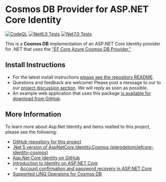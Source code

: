 # Cosmos DB Provider for ASP.NET Core Identity

[![CodeQL](https://github.com/MoonriseSoftwareCalifornia/AspNetCore.Identity.CosmosDb/actions/workflows/codeql-analysis.yml/badge.svg)](https://github.com/MoonriseSoftwareCalifornia/AspNetCore.Identity.CosmosDb/actions/workflows/codeql-analysis.yml)
[![Net6.0 Tests](https://github.com/MoonriseSoftwareCalifornia/AspNetCore.Identity.CosmosDb/actions/workflows/unittests.yml/badge.svg)](https://github.com/MoonriseSoftwareCalifornia/AspNetCore.Identity.CosmosDb/actions/workflows/unittests.yml) 
[![Net7.0 Tests](https://github.com/MoonriseSoftwareCalifornia/AspNetCore.Identity.CosmosDb/actions/workflows/unittestsnet7.yml/badge.svg)](https://github.com/MoonriseSoftwareCalifornia/AspNetCore.Identity.CosmosDb/actions/workflows/unittestsnet7.yml)

This is a **Cosmos DB** implementation of an ASP.NET Core Identity provider for .NET that uses the ["EF Core Azure Cosmos DB Provider."](https://docs.microsoft.com/en-us/ef/core/providers/cosmos/?tabs=dotnet-core-cli)

## Install Instructions

- For the latest install instructions [please see the repository README](https://github.com/MoonriseSoftwareCalifornia/AspNetCore.Identity.CosmosDb#cosmos-db-provider-for-aspnet-core-identity).
- Questions and feedback are welcome! Please post a message to our to our [project discussion section](https://github.com/MoonriseSoftwareCalifornia/AspNetCore.Identity.CosmosDb/discussions). We will reply as soon as possible.
- An example web application that uses this package [is available for download from GitHub](https://github.com/MoonriseSoftwareCalifornia/AspNetCore.Identity.CosmosDb).

## More Information

To learn more about Asp.Net Identity and items realted to this project, please see the following:

- [GitHub repository for this project](https://github.com/MoonriseSoftwareCalifornia/AspNetCore.Identity.CosmosDb)
- [.Net 5 version of AspNetCore.Identity.Cosmos (pierodetomi/efcore-identity-cosmos)](https://github.com/pierodetomi/efcore-identity-cosmos)
- [Asp.Net Core Identity on GitHub](https://github.com/dotnet/AspNetCore/tree/main/src/Identity)
- [Introduction to Identity on ASP.NET Core](https://docs.microsoft.com/en-us/aspnet/core/security/authentication/identity?view=aspnetcore-6.0&tabs=visual-studio)
  - [Account confirmation and password recovery in ASP.NET Core](https://docs.microsoft.com/en-us/aspnet/core/security/authentication/accconfirm?view=aspnetcore-6.0&tabs=visual-studio)
- [Supported LINQ Operaions for Cosmos DB](https://docs.microsoft.com/en-us/azure/cosmos-db/sql/sql-query-linq-to-sql#SupportedLinqOperators)

